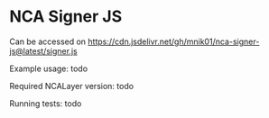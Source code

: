 # NCA Signer JS

Can be accessed on https://cdn.jsdelivr.net/gh/mnik01/nca-signer-js@latest/signer.js

Example usage:
todo

Required NCALayer version:
todo

Running tests:
todo
